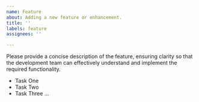 ```yaml
---
name: Feature
about: Adding a new feature or enhancement.
title: ''
labels: feature
assignees: ''

---
```


<!-- Description of feature -->
Please provide a concise description of the feature, ensuring clarity so that the development team can effectively understand and implement the required functionality.

<!-- Task list -->
- Task One
- Task Two
- Task Three ...
